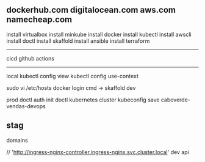 dockerhub.com
digitalocean.com
aws.com
namecheap.com
---
install virtualbox
install minkube
install docker
install kubectl
install awscli
install doctl
install skaffold
install ansible
install terraform

---
cicd
github actions


---
local
kubectl config view
kubectl config use-context <name>

sudo vi /etc/hosts
docker login
cmd -> skaffold dev

prod
doctl auth init 
doctl kubernetes cluster kubeconfig save caboverde-vendas-devops

stag
---
domains

// 'http://ingress-nginx-controller.ingress-nginx.svc.cluster.local' dev api